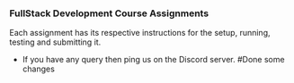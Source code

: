 ### FullStack Development Course Assignments
Each assignment has its respective instructions for the setup, running, testing and submitting it.

- If you have any query then ping us on the Discord server.
#Done some changes